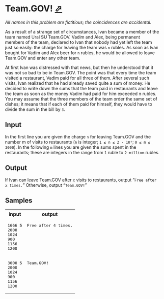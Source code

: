 # Team.GOV! [⬀](https://acm.timus.ru/problem.aspx?space=1&num=1688)

*All names in this problem are fictitious; the coincidences are accidental.*

As a result of a strange set of circumstances, Ivan became a member of the team named Ural SU Team.GOV. Vadim and Alex, being permanent members of the team, declared to Ivan that nobody had yet left the team just so easily: the charge for leaving the team was `n` rubles. As soon as Ivan bought for Vadim and Alex beer for `n` rubles, he would be allowed to leave Team.GOV and enter any other team.

At first Ivan was distressed with that news, but then he understood that it was not so bad to be in Team.GOV. The point was that every time the team visited a restaurant, Vadim paid for all three of them. After several such visits, Ivan realized that he had already saved quite a sum of money. He decided to write down the sums that the team paid in restaurants and leave the team as soon as the money Vadim had paid for him exceeded n rubles. You may assume that the three members of the team order the same set of dishes; it means that if each of them paid for himself, they would have to divide the sum in the bill by `3`.

## Input

In the first line you are given the charge `n` for leaving Team.GOV and the number m of visits to restaurants (`n` is integer; `1 ≤ n ≤ 2 · 10⁹`; `0 ≤ m ≤ 3000`). In the following `m` lines you are given the sums spent in the restaurants; these are integers in the range from `1` ruble to `2 million` rubles.

## Output

If Ivan can leave Team.GOV after `x` visits to restaurants, output “`Free after x times.`” Otherwise, output “`Team.GOV!`”

## Samples

<table>
<tr>
<th>input</th>
<th>output</th>
</tr>
<tr>
<td style="vertical-align: top">
<pre style="white-space:pre">
1666 5
2000
1024
900
1156
1200
</pre>
</td>
<td style="vertical-align: top">
<pre style="white-space:pre">
Free after 4 times.
</pre>
</td>
</tr>
<tr>
<td style="vertical-align: top">
<pre style="white-space:pre">
3000 5
2000
1024
900
1156
1200
</pre>
</td>
<td style="vertical-align: top">
<pre style="white-space:pre">
Team.GOV!
</pre>
</td>
</tr>
</table>
